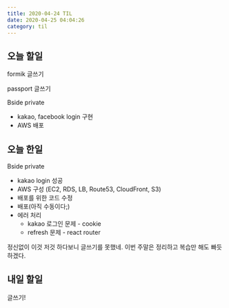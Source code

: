 ```yaml
---
title: 2020-04-24 TIL
date: 2020-04-25 04:04:26
category: til
---
```


## 오늘 할일

formik 글쓰기

passport 글쓰기

Bside private

- kakao, facebook login 구현
- AWS 배포

## 오늘 한일

Bside private

- kakao login 성공
- AWS 구성 (EC2, RDS, LB, Route53, CloudFront, S3)
- 배포를 위한 코드 수정
- 배포(아직 수동이다;)
- 에러 처리
  - kakao 로그인 문제 - cookie
  - refresh 문제 - react router

정신없이 이것 저것 하다보니 글쓰기를 못했네. 이번 주말은 정리하고 복습만 해도 빠듯하겠다.

## 내일 할일

글쓰기!
